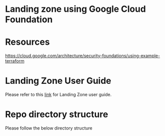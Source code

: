 
# Landing zone using Google Cloud Foundation

# Resources
https://cloud.google.com/architecture/security-foundations/using-example-terraform

# Landing Zone User Guide
Please refer to this [link](https://drive.google.com/file/d/1KY_WSmBY3_T5dyMH05WuYZ8siKpDDCZW/view?usp=sharing) for Landing Zone user guide.

# Repo directory structure

Please follow the below directory structure


